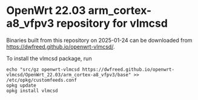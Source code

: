 OpenWrt 22.03 arm_cortex-a8_vfpv3 repository for vlmcsd
========

Binaries built from this repository on 2025-01-24 can be downloaded from <https://dwfreed.github.io/openwrt-vlmcsd/>.

To install the vlmcsd package, run

```
echo "src/gz openwrt-vlmcsd https://dwfreed.github.io/openwrt-vlmcsd/OpenWrt_22.03/arm_cortex-a8_vfpv3/base" >> /etc/opkg/customfeeds.conf
opkg update
opkg install vlmcsd
```

